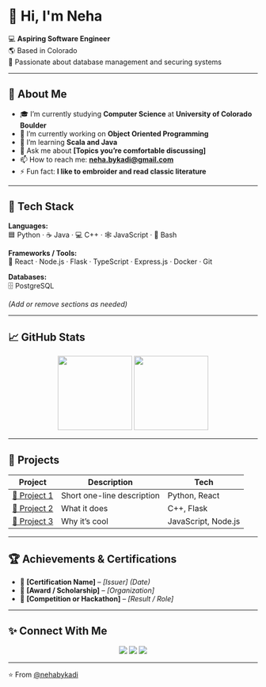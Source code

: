 # 👋 Hi, I'm Neha

💻 **Aspiring Software Engineer**  
🌎 Based in Colorado  
🎯 Passionate about database management and securing systems

---

## 🚀 About Me

- 🎓 I’m currently studying **Computer Science** at **University of Colorado Boulder**
- 🔭 I’m currently working on **Object Oriented Programming**
- 🌱 I’m learning **Scala and Java**
- 💬 Ask me about **[Topics you’re comfortable discussing]**
- 📫 How to reach me: **neha.bykadi@gmail.com**
- ⚡ Fun fact: **I like to embroider and read classic literature**

---

## 🧠 Tech Stack

**Languages:**  
🟦 Python · ☕ Java · 💻 C++ · 🕸️ JavaScript · 🐚 Bash  

**Frameworks / Tools:**  
🚀 React · Node.js · Flask · TypeScript · Express.js · Docker · Git  

**Databases:**  
🗄️ PostgreSQL

*(Add or remove sections as needed)*

---

## 📈 GitHub Stats

<p align="center">
  <img src="https://github-readme-stats.vercel.app/api?username=nehabykadi&show_icons=true&theme=radical" height="150"/>
  <img src="https://github-readme-stats.vercel.app/api/top-langs/?username=nehabykadi&layout=compact&theme=radical" height="150"/>
</p>

---

## 🧩 Projects

| Project | Description | Tech |
|----------|--------------|------|
| [🔗 Project 1](#) | Short one-line description | Python, React |
| [🔗 Project 2](#) | What it does | C++, Flask |
| [🔗 Project 3](#) | Why it’s cool | JavaScript, Node.js |

---

## 🏆 Achievements & Certifications

- 🥇 **[Certification Name]** – *[Issuer]* *(Date)*  
- 🏅 **[Award / Scholarship]** – *[Organization]*  
- 🧠 **[Competition or Hackathon]** – *[Result / Role]*  

---

## ✨ Connect With Me

<p align="center">
  <a href="[https://linkedin.com/in/YOURUSERNAME](https://www.linkedin.com/in/neha-ramachandra-0126162aa/)"><img src="https://img.shields.io/badge/LinkedIn-0A66C2?logo=linkedin&logoColor=white" /></a>
  <a href="mailto:neha.bykadi@gmail.com"><img src="https://img.shields.io/badge/Email-D14836?logo=gmail&logoColor=white" /></a>
  <a href="https://nehapersonalwebsite.vercel.app"><img src="https://img.shields.io/badge/Portfolio-000000?logo=vercel&logoColor=white" /></a>
</p>

---

⭐️ From [@nehabykadi](https://github.com/nehabykadi)
